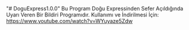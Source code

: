 "# DoguExpress1.0.0" 
Bu Program Doğu Expressinden Sefer Açıldığında Uyarı Veren Bir Bildiri Programıdır. 
Kullanımı ve İndirilmesi İçin: https://www.youtube.com/watch?v=WYuyaze5Zdw